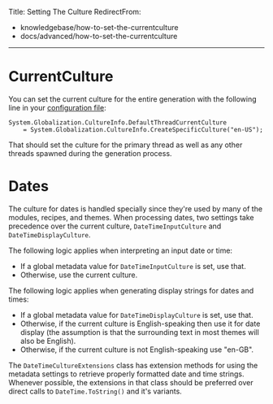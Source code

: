 Title: Setting The Culture
RedirectFrom:
  - knowledgebase/how-to-set-the-currentculture
  - docs/advanced/how-to-set-the-currentculture
---

# CurrentCulture

You can set the current culture for the entire generation with the following line in your [configuration file](/docs/usage/configuration):

```
System.Globalization.CultureInfo.DefaultThreadCurrentCulture
    = System.Globalization.CultureInfo.CreateSpecificCulture("en-US");
```

That should set the culture for the primary thread as well as any other threads spawned during the generation process.

# Dates

The culture for dates is handled specially since they're used by many of the modules, recipes, and themes. When processing dates, two settings take precedence over the current culture, `DateTimeInputCulture` and `DateTimeDisplayCulture`.

The following logic applies when interpreting an input date or time:

* If a global metadata value for `DateTimeInputCulture` is set, use that.
* Otherwise, use the current culture.

The following logic applies when generating display strings for dates and times:

* If a global metadata value for `DateTimeDisplayCulture` is set, use that.
* Otherwise, if the current culture is English-speaking then use it for date display (the assumption is that the surrounding text in most themes will also be English).
* Otherwise, if the current culture is not English-speaking use "en-GB".

The `DateTimeCultureExtensions` class has extension methods for using the metadata settings to retrieve properly formatted date and time strings. Whenever possible, the extensions in that class should be preferred over direct calls to `DateTime.ToString()` and it's variants.
